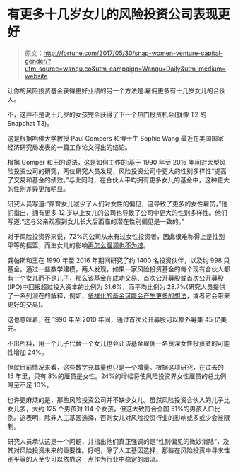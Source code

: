 # 有更多十几岁女儿的风险投资公司表现更好

> 原文：<http://fortune.com/2017/05/30/snap-women-venture-capital-gender/?utm_source=wanqu.co&utm_campaign=Wanqu+Daily&utm_medium=website>

让你的风险投资基金获得更好业绩的另一个方法是:雇佣更多有十几岁女儿的合伙人。

不，这并不是说十几岁的女孩完全获得了下一个热门投资机会(就像 T2 的 Snapchat T3)。

这是根据哈佛大学教授 Paul Gompers 和博士生 Sophie Wang 最近在美国国家经济研究局发表的一篇工作论文得出的结论。

根据 Gomper 和王的说法，这是如何工作的:基于 1990 年至 2016 年间对大型风险投资公司的研究，两位研究人员发现，风险投资公司中更大的性别多样性“提高了交易和基金的绩效。”与此同时，在合伙人平均拥有更多女儿的基金中，这种更大的性别差异更加明显。

研究人员写道:“养育女儿减少了人们对女性的偏见，这导致了更多的女性雇员，”他们指出，拥有更多 12 岁以上女儿的公司也导致了公司中更大的性别多样性。他们写道:“这与父亲观察到女儿长大后面临的潜在性别偏见是一致的。”

对于风险投资界来说，72%的公司从未有过女性投资者，因此很难称得上是性别平等的摇篮，而生女儿的影响[再怎么强调也不为过](http://fortune.com/2016/04/01/venture-capital-still-has-a-big-problem-with-women/)。

龚帕斯和王在 1990 年至 2016 年期间研究了约 1400 名投资伙伴，以及约 998 只基金。通过一些数学建模，两人发现，如果一家风险投资基金的每个现有合伙人都有一个女儿而不是儿子，那么该基金在成功交易、首次公开募股或首次公开募股(IPO)中回报超过投入资本的比例为 31.6%，而平均比例为 28.7%(研究人员提供了一系列潜在的解释，例如，[多样化的基金可能会产生更多的想法](http://fortune.com/2017/03/08/women-hedge-fund-international-womens-day/)，或者它会带来更好的交易)。

这也意味着，在 1990 年至 2010 年间，通过首次公开募股可以额外筹集 45 亿美元。

不出所料，用一个儿子代替一个女儿也会让该基金雇佣一名资深女性投资者的可能性增加 24%。

但就目前情况来看，这些数字充其量也只是一个增量。根据这项研究，在过去的 15 年里，只有 8%的雇员是女性。24%的增幅将使风险投资界女性雇员的总比例降至不足 10%。

也许更麻烦的是，那些风险投资公司并不缺少女儿。虽然风险投资合伙人的儿子比女儿多，大约 125 个男孩对 114 个女孩，但这大致符合全国 51%的男孩人口比例。这表明，除非人工基因选择，否则女儿对风险投资行业的影响或多或少会被限制。

研究人员承认这是一个问题，并指出他们真正强调的是“性别偏见的微妙消除”，及其对风险投资未来的重要性。好吧，除了人工基因选择，那些在风险投资中寻求性别平等的人至少可以依靠这一点作为行业中稳定的暗流。